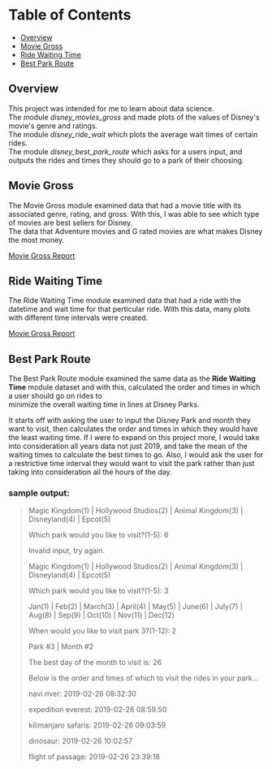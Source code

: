 # Table of Contents
- [Overview](#overview)
- [Movie Gross](#movie-gross)
- [Ride Waiting Time](#ride-waiting-time)
- [Best Park Route](#best-park-route)

## Overview
This project was intended for me to learn about data science.  
The module *disney_movies_gross* and made plots of the values of Disney's movie's genre and ratings.  
The module *disney_ride_wait* which plots the average wait times of certain rides.  
The module *disney_best_park_route* which asks for a users input, and outputs the rides and times they should go to a park of their choosing.

## Movie Gross

The Movie Gross module examined data that had a movie title with its associated genre, rating, and gross. With this, I was able to see which type of movies are best sellers for Disney.  
The data that Adventure movies and G rated movies are what makes Disney the most money.

[Movie Gross Report](https://github.com/VijayStroup/Disney-Visualization/blob/master/disney_movies_gross_reports/final_report.md)


## Ride Waiting Time

The Ride Waiting Time module examined data that had a ride with the datetime and wait time for that perticular ride.  With this data, many plots with different time intervals were created.

[Movie Gross Report](https://github.com/VijayStroup/Disney-Visualization/blob/master/disney_ride_wait_reports/final_report.md)

## Best Park Route

The Best Park Route module examined the same data as the **Ride Waiting Time** module dataset and with this, calculated the order and times in which a user should go on rides to  
minimize the overall waiting time in lines at Disney Parks.

It starts off with asking the user to input the Disney Park and month they want to visit, then calculates the order and times in which they would have the least waiting time.  If I were to expand on this project more, I would take into consideration all years data not just 2019, and take the mean of the waiting times to
calculate the best times to go.  Also, I would ask the user for a restrictive time interval they would want to visit the park rather than just taking into
consideration all the hours of the day.

### sample output:
>Magic Kingdom(1) | Hollywood Studios(2) | Animal Kingdom(3) | Disneyland(4) | Epcot(5)
>
>Which park would you like to visit?(1-5): 6
>
>Invalid input, try again.
>
>Magic Kingdom(1) | Hollywood Studios(2) | Animal Kingdom(3) | Disneyland(4) | Epcot(5)
>
>Which park would you like to visit?(1-5): 3
>
>Jan(1) | Feb(2) | March(3) | April(4) | May(5) | June(6) | July(7) | Aug(8) | Sep(9) | Oct(10) | Nov(11) | Dec(12)
>
>When would you like to visit park 3?(1-12): 2
>
>    Park #3 | Month #2
>
>    The best day of the month to visit is: 26
>
>    Below is the order and times of which to visit the rides in your park...
>
>    navi river: 2019-02-26 08:32:30
>
>    expedition everest: 2019-02-26 08:59:50
>
>    kilimanjaro safaris: 2019-02-26 09:03:59
>
>    dinosaur: 2019-02-26 10:02:57
>
>    flight of passage: 2019-02-26 23:39:18

